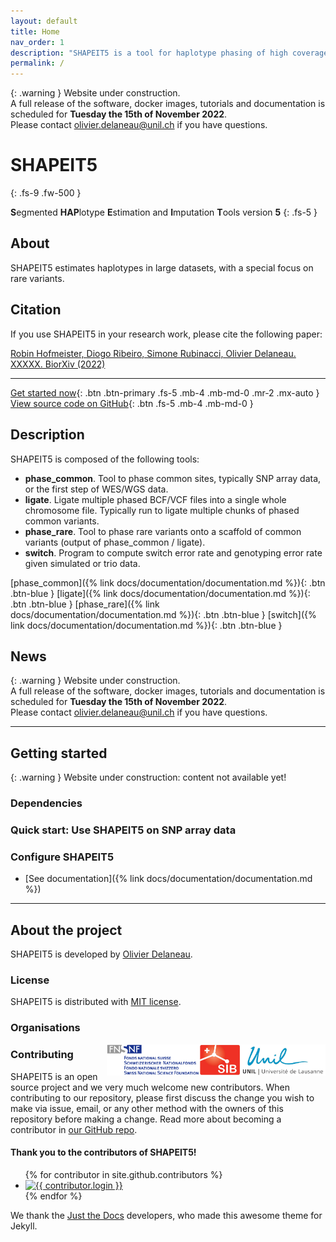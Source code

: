 ```yaml
---
layout: default
title: Home
nav_order: 1
description: "SHAPEIT5 is a tool for haplotype phasing of high coverage sequencing data."
permalink: /
---
```

{: .warning }
Website under construction.<br>
A full release of the software, docker images, tutorials and documentation is scheduled for <b>Tuesday the 15th of November 2022</b>.<br>
Please contact olivier.delaneau@unil.ch if you have questions.



<!---
<img src="assets/images/branding/shapeit_logo.png" align="right" alt="Shapeit5" style="height:150px">
-->

# SHAPEIT5
{: .fs-9 .fw-500 }

**S**egmented **HAP**lotype **E**stimation and **I**mputation **T**ools version **5**
{: .fs-5 }

## About

SHAPEIT5 estimates haplotypes in large datasets, with a special focus on rare variants. 

## Citation

If you use SHAPEIT5 in your research work, please cite the following paper:

[Robin Hofmeister, Diogo Ribeiro, Simone Rubinacci, Olivier Delaneau. XXXXX. BiorXiv (2022)](link)

---

[Get started now](#getting-started){: .btn .btn-primary .fs-5 .mb-4 .mb-md-0 .mr-2 .mx-auto }
[View source code on GitHub](https://github.com/odelaneau/shapeit5){: .btn .fs-5 .mb-4 .mb-md-0 }


## Description

SHAPEIT5 is composed of the following tools:

- **phase_common**. Tool to phase common sites, typically SNP array data, or the first step of WES/WGS data.
- **ligate**. Ligate multiple phased BCF/VCF files into a single whole chromosome file. Typically run to ligate multiple chunks of phased common variants.
- **phase_rare**. Tool to phase rare variants onto a scaffold of common variants (output of phase_common / ligate).
- **switch**. Program to compute switch error rate and genotyping error rate given simulated or trio data.

[phase_common]({% link docs/documentation/documentation.md %}){: .btn .btn-blue }
[ligate]({% link docs/documentation/documentation.md %}){: .btn .btn-blue }
[phase_rare]({% link docs/documentation/documentation.md %}){: .btn .btn-blue }
[switch]({% link docs/documentation/documentation.md %}){: .btn .btn-blue  }

## News

<!--
{: .new }
> **Version `1.0.0` is available!**
> See [the CHANGELOG](https://github.com/odelaneau/shapeit5/blob/main/docs/CHANGELOG.md) for a detailed breakdown.
--->

{: .warning }
Website under construction.<br>
A full release of the software, docker images, tutorials and documentation is scheduled for <b>Tuesday the 15th of November 2022</b>.<br>
Please contact olivier.delaneau@unil.ch if you have questions.

---

## Getting started

{: .warning }
Website under construction: content not available yet!

### Dependencies


### Quick start: Use SHAPEIT5 on SNP array data


### Configure SHAPEIT5

- [See documentation]({% link docs/documentation/documentation.md %})

---

## About the project

SHAPEIT5 is developed by [Olivier Delaneau](https://odelaneau.github.io/lap-page).

### License

SHAPEIT5 is distributed with [MIT license](https://github.com/odelaneau/shapeit5/blob/main/LICENSE).

### Organisations

<div class="d-flex justify-content-around">
  <div class="p-5"><a href="https://www.unil.ch/index.html"><img src="assets/images/lausanne_logo.jpg" align="right" alt="unil" style="height:50px"></a></div>
  <div class="p-5"><a href="https://www.sib.swiss/"><img src="assets/images/sib_logo.jpg" align="right" alt="sib" style="height:50px"></a></div>
  <div class="p-5"><a href="https://www.snf.ch/en/Pages/default.aspx"><img src="assets/images/snf.gif" align="right" alt="snf" style="height:50px"></a></div>
</div>

### Contributing

SHAPEIT5 is an open source project and we very much welcome new contributors. When contributing to our repository, please first discuss the change you wish to make via issue,
email, or any other method with the owners of this repository before making a change. Read more about becoming a contributor in [our GitHub repo](https://github.com/odelaneau/shapeit5#contributing).

#### Thank you to the contributors of SHAPEIT5!

<ul class="list-style-none">
{% for contributor in site.github.contributors %}
  <li class="d-inline-block mr-1">
     <a href="{{ contributor.html_url }}"><img src="{{ contributor.avatar_url }}" width="32" height="32" alt="{{ contributor.login }}"/></a>
  </li>
{% endfor %}
</ul>

We thank the [Just the Docs](https://github.com/just-the-docs/just-the-docs) developers, who made this awesome theme for Jekyll.
